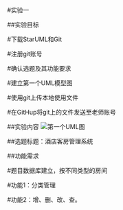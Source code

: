 #实验一

##实验目标

#下载StarUML和Git

#注册git账号

#确认选题及其功能要求

#建立第一个UML模型图

#使用git上传本地使用文件

#在GitHup将git上的文件发送至老师账号


##实验内容
![第一个UML图](./Main)

##选题标题：酒店客房管理系统

##功能需求

#题目数据库建立，按不同类型的房间

#功能1：分类管理

#功能2：增、删、改、查。
